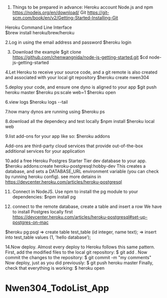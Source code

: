 
1. Things to be prepared in advance:
Heroku account 
Node.js and npm https://nodejs.org/en/download/
Git https://git-scm.com/book/en/v2/Getting-Started-Installing-Git

Heroku Command Line Interface  
$brew install heroku/brew/heroku


2.Log in using the email address and password
$heroku login


3. Download the example
$git clone https://github.com/chenwangnida/node-js-getting-started.git
$cd node-js-getting-started

4.Let Heroku to receive your source code,  and a git remote is also created and associated with your local git repository
$heroku create  nwen304


5.deploy your code, and ensure one dyno is aligned to your app
$git push heroku master
$heroku ps:scale web=1
$heroku open 

6.view logs
$heroku logs --tail

7.how many dynos are running using
$heroku ps

8.download all the dependecy and test locally 
$npm install
$heroku local web

9.list add-ons for your app like so:
$heroku addons


Add-ons are third-party cloud services that provide out-of-the-box additional services for your application

10.add a free Heroku Postgres Starter Tier dev database to your app.
$heroku addons:create heroku-postgresql:hobby-dev
This creates a database, and sets a DATABASE_URL environment variable (you can check by running heroku config).
see more detains in https://devcenter.heroku.com/articles/heroku-postgresql


11. Connect in  NodeJS. Use npm to install the pg module to your dependencies:
$npm install pg


12. connect to the remote database, create a table and insert a row 
We have to install Postgres locally first https://devcenter.heroku.com/articles/heroku-postgresql#set-up-postgres-on-mac

$heroku pg:psql
=> create table test_table (id integer, name text);
=> insert into test_table values (1, 'hello database');



14.Now deploy. Almost every deploy to Heroku follows this same pattern. First, add the modified files to the local git repository:
$ git add .
Now commit the changes to the repository:
$ git commit -m "my comments"
Now deploy, just as you did previously:
$ git push heroku master
Finally, check that everything is working:
$ heroku open
# Nwen304_TodoList_App
